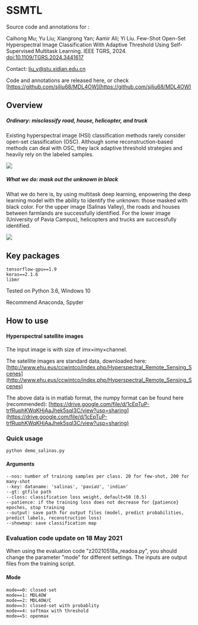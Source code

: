 # SSMTL

Source code and annotations for :

Caihong Mu; Yu Liu; Xiangrong Yan; Aamir Ali; Yi Liu. Few-Shot Open-Set Hyperspectral Image Classification With Adaptive Threshold Using Self-Supervised Multitask Learning. IEEE TGRS, 2024. [doi:10.1109/TGRS.2024.3441617](https://doi.org/10.1109/TGRS.2024.3441617)

Contact: <liu_y@stu.xidian.edu.cn>

Code and annotations are released here, or check [https://github.com/sjliu68/MDL4OW](https://github.com/sjliu68/MDL4OW)

## Overview
##### Ordinary: misclassify road, house, helicopter, and truck 
Existing hyperspectral image (HSI) classification methods rarely consider open-set classification (OSC). Although some reconstruction-based methods can deal with OSC, they lack adaptive threshold strategies and heavily rely on the labeled samples. 

![](https://sjliu.me/images/mdl4ow1.png)

##### What we do: mask out the unknown in black
What we do here is, by using multitask deep learning, enpowering the deep learning model with the ability to identify the unknown: those masked with black color. 
For the upper image (Salinas Valley), the roads and houses between farmlands are successfully identified.
For the lower image (University of Pavia Campus), helicopters and trucks are successfully identified. 

![](https://sjliu.me/images/mdl4ow2.png)




## Key packages
    tensorflow-gpu==1.9
    keras==2.1.6
    libmr
    
Tested on Python 3.6, Windows 10

Recommend Anaconda, Spyder
    
## How to use
#### Hyperspectral satellite images
The input image is with size of imx×imy×channel. 

The satellite images are standard data, downloaded here: [http://www.ehu.eus/ccwintco/index.php/Hyperspectral_Remote_Sensing_Scenes](http://www.ehu.eus/ccwintco/index.php/Hyperspectral_Remote_Sensing_Scenes)

The above data is in matlab format, the numpy format can be found here (recommended):
[https://drive.google.com/file/d/1cEpTuP-trfRuphKWqKHjAaJhek5sqI3C/view?usp=sharing](https://drive.google.com/file/d/1cEpTuP-trfRuphKWqKHjAaJhek5sqI3C/view?usp=sharing)



### Quick usage
    python demo_salinas.py

#### Arguments
    --nos: number of training samples per class. 20 for few-shot, 200 for many-shot
    --key: dataname: 'salinas', 'paviaU', 'indian'
    --gt: gtfile path
    --closs: classification loss weight, default=50 (0.5)
    --patience: if the training loss does not decrease for {patience} epoches, stop training
    --output: save path for output files (model, predict probabilities, predict labels, reconstruction loss)
    --showmap: save classification map
    
### Evaluation code update on 18 May 2021
When using the evaluation code "z20210518a_readoa.py", you should change the parameter "mode" for different settings. The inputs are output files from the training script.

#### Mode
    mode==0: closed-set
    mode==1: MDL4OW
    mode==2: MDL4OW/C
    mode==3: closed-set with probablity
    mode==4: softmax with threshold
    mode==5: openmax


